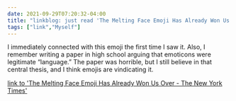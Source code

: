 ```yaml
---
date: 2021-09-29T07:20:32-04:00
title: "linkblog: just read 'The Melting Face Emoji Has Already Won Us Over - The New York Times'"
tags: ["link","Myself"]
---
```

I immediately connected with this emoji the first time I saw it. Also, I remember writing a paper in high school arguing that emoticons were legitimate “language.” The paper was horrible, but I still believe in that central thesis, and I think emojis are vindicating it.
 
[link to 'The Melting Face Emoji Has Already Won Us Over - The New York Times'](https://www.nytimes.com/2021/09/29/style/melting-face-emoji-unicode.html)
